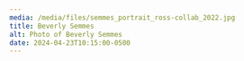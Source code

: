 ```yaml
---
media: /media/files/semmes_portrait_ross-collab_2022.jpg
title: Beverly Semmes
alt: Photo of Beverly Semmes
date: 2024-04-23T10:15:00-0500
---
```

